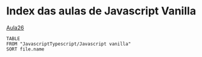 # Index das aulas de Javascript Vanilla
[Aula26](Selection3/Aula26.md)

```dataview
TABLE
FROM "JavascriptTypescript/Javascript vanilla"
SORT file.name
```
